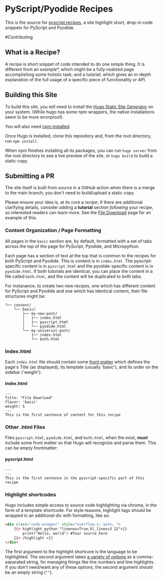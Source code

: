 # PyScript/Pyodide Recipes 

This is the source for [pyscript.recipes](https://pyscript.recipes), a site highlight short, drop-in code snippets for PyScript and Pyodide.

#Contributing

## What is a Recipe? 

A recipe is short snippet of code intended to do one simple thing. It is different from an *example*</i>*, which might be a fully-realized page accomplishing some holistic task; and a *tutorial*, which gives an in-depth explanation of the full usage of a specific piece of functionality or API.

## Building this Site

To build this site, you will need to install the [Hugo Static Site Generator](https://gohugo.io/installation/) on your system. (While hugo has some npm wrappers, the native installations seem to be more errorproof). 

You will also need [npm installed](https://docs.npmjs.com/downloading-and-installing-node-js-and-npm).

Once Hugo is installed, clone this repository and, from the root directory, run `npm install`.

When npm finishes installing all its packages, you can run `hugo server` from the root directory to see a live preview of the site, or `hugo build` to build a static copy.

## Submitting a PR

The site itself is built from source in a GitHub action when there is a merge to the main branch; you don't need to build/upload a static copy.

Please ensure your idea is, at its core a *recipe*; if there are additional clarifying details, consider adding a **tutorial** section *following* your recipe, so interested readers can learn more. See the [File Download](https://pyscript.recipes/basic/file-download) page for an example of this.

### Content Organization / Page Formatting

All pages in the `basic` section are, by default, formatted with a set of tabs across the top of the page for PyScript, Pyodide, and Micropython.

Each page has a section of text at the top that is common to the recipes for both PyScript and Pyodide. This is content is in `index.html`. The pyscript-specific content is in `pyscript.html` and the pyodide-specific content is in `pyodide.html`. If both tutorials are identical, you can place the content in a file called `both.html`, and the content will be duplicated to both tabs.

For instanance, to create two new recipes, one which has different content for PyScript and Pyodide and one which has identical content, their file structures might be:

```
└── content/
    └── basic/
        ├── my-new-post/
        │   ├── index.html
        │   ├── pyscript.html
        │   └── pyodide.html
        └── my-universal-post/
            ├── index.html
            └── both.html
```

### Index.html

Each `index.html` file should contain some [front matter](https://gohugo.io/content-management/front-matter/) which defines the page's Title (as displayed), its template (usually 'basic'), and its order on the sidebar ('weight'):

#### Index.html
```
---
Title: "File Download"
flavor: 'basic'
weight: 5
---
This is the first sentence of content for this recipe
```

### Other .html Files

Files `pyscript.html`, `pyodide.html`, and `both.html`, when the exist, ***must*** include some front matter so that Hugo will recognize and parse them. This can be empty frontmatter:

#### pyscript.html
```
---
---
This is the first sentence in the pyscript-specific part of this recipe
```

### Highlight shortcodes

Hugo includes simple access to source code highlighting via chroma, in the form of a template shortcode. For style reasons, highlight tags should be wrapped in an additional div with formatting, like so:
```html
<div class="code-wrapper" style="overflow-x: auto; ">
    {{< highlight python "linenos=True,hl_lines=3 22">}}
        print("Hello, world") #Your source here
    {{< /highlight >}}
</div>
```

The first argument to the highlight shortcore is the language to be highlighted. The second argument takes [a variety of options](https://gohugo.io/content-management/syntax-highlighting/#highlight-shortcode) as a comma-separated string, for managing things like line numbers and line highlights. If you don't need/want any of these options, the second argument should be an empty string (`""`).